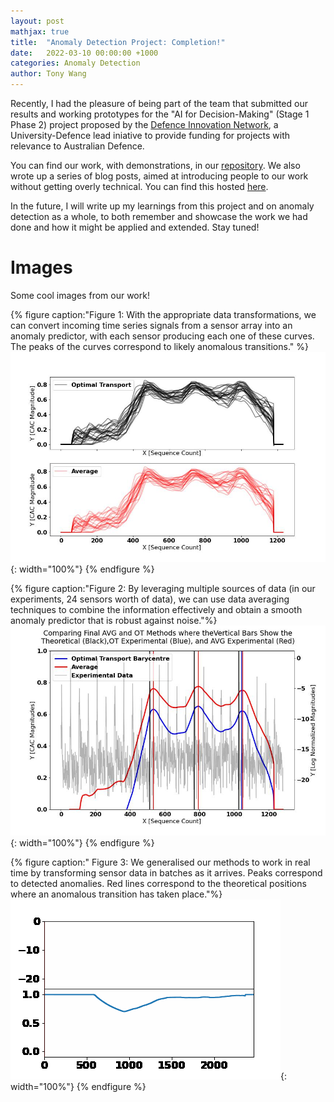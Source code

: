 ```yaml
---
layout: post
mathjax: true
title:  "Anomaly Detection Project: Completion!"
date:   2022-03-10 00:00:00 +1000
categories: Anomaly Detection
author: Tony Wang 
---
```

Recently, I had the pleasure of being part of the team that submitted our results and working prototypes for the "AI for Decision-Making" (Stage 1 Phase 2) project proposed by the [Defence Innovation Network](https://defenceinnovationnetwork.com/), a University-Defence lead iniative to provide funding for projects with relevance to Australian Defence. 


You can find our work, with demonstrations, in our [repository](https://github.com/sjmluo/Contextually_Situated_Anomaly_Detection). We also wrote up a series of blog posts, aimed at introducing people to our work without getting overly technical. You can find this hosted [here](https://sjmluo.github.io/anomaly/).


In the future, I will write up my learnings from this project and on anomaly detection as a whole, to both remember and showcase the work we had done and how it might be applied and extended. Stay tuned!

# Images
Some cool images from our work! 

{% figure caption:"Figure 1: With the appropriate data transformations, we can convert incoming time series signals from a sensor array into an anomaly predictor, with each sensor producing each one of these curves. The peaks of the curves correspond to likely anomalous transitions." %}
![TOP_PHOTO](/assets/CAC_responses.jpg){: width="100%"}
{% endfigure %}


{% figure caption:"Figure 2: By leveraging multiple sources of data (in our experiments, 24 sensors worth of data), we can use data averaging techniques to combine the information effectively and obtain a smooth anomaly predictor that is robust against noise."%}
![TOP_PHOTO](/assets/combined_CAC_24.jpg){: width="100%"}
{% endfigure %}


{% figure caption:" Figure 3: We generalised our methods to work in real time by transforming sensor data in batches as it arrives. Peaks correspond to detected anomalies. Red lines correspond to the theoretical positions where an anomalous transition has taken place."%}
![TOP_PHOTO](/assets/smoothed_CAC_anim.gif){: width="100%"}
{% endfigure %}
